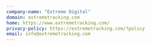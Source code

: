 ```yaml
---
company-name: "Extreme Digital"
domain: extremetracking.com
home: https://www.extremetracking.com/
privacy-policy: https://extremetracking.com/?policy
email: info@extremetracking.com
---
```




